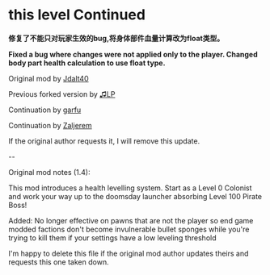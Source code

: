 # this level Continued

**修复了不能只对玩家生效的bug,将身体部件血量计算改为float类型。**

**Fixed a bug where changes were not applied only to the player. Changed body part health calculation to use float type.**


Original mod by [Jdalt40](https://steamcommunity.com/sharedfiles/filedetails/?id=1703452618)


Previous forked version by [♫LP](https://steamcommunity.com/sharedfiles/filedetails/?id=2574042900)


Continuation by [garfu](https://steamcommunity.com/sharedfiles/filedetails/?id=2913407722)


Continuation by [Zaljerem](https://steamcommunity.com/sharedfiles/filedetails/?id=3263017689)



If the original author requests it, I will remove this update.

--

Original mod notes (1.4):

This mod introduces a health levelling system. Start as a Level 0 Colonist and work your way up to the doomsday launcher absorbing Level 100 Pirate Boss!

Added: No longer effective on pawns that are not the player so end game modded factions don't become invulnerable bullet sponges while you're trying to kill them if your settings have a low leveling threshold

I'm happy to delete this file if the original mod author updates theirs and requests this one taken down.